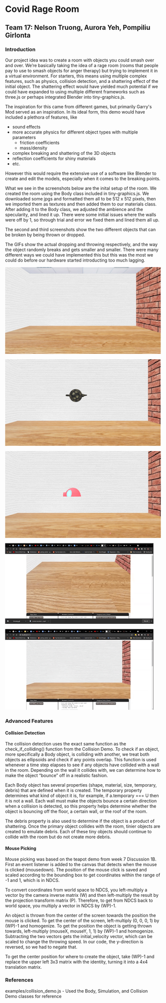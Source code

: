 # Covid Rage Room

## Team 17: Nelson Truong, Aurora Yeh, Pompiliu Girlonta

### Introduction

Our project idea was to create a room with objects you could smash over and over. We’re basically taking the idea of a rage room (rooms that people pay to use to smash objects for anger therapy) but trying to implement it in a virtual environment. For starters, this means using multiple complex features, such as physics, collision detection, and a shattering effect of the initial object. The shattering effect would have yielded much potential if we could have expanded to using multiple different frameworks such as three.js or perhaps integrated Blender into tiny-graphics.js.

The inspiration for this came from different games, but primarily Garry's Mod served as an inspiration. In its ideal form, this demo would have included a plethora of features, like 
- sound effects
- more accurate physics for different object types with multiple parameters
    - friction coefficients
    - mass/density
- complex breaking and shattering of the 3D objects
- reflection coefficients for shiny materials
- etc.

However this would require the extensive use of a software like Blender to create and edit the models, especially when it comes to the breaking points.

What we see in the screenshots below are the inital setup of the room. We created the room using the Body class included in tiny-graphics.js. We downloaded some jpgs and formatted them all to be 512 x 512 pixels, then we imported them as textures and then added them to our materials class. After adding it to the Body class, we adjusted the ambience and the specularity, and lined it up. There were some initial issues where the walls were off by 1, so through trial and error we fixed them and lined them all up.

The second and third screenshots show the two different objects that can be broken by being thrown or dropped.

The GIFs show the actual dropping and throwing respectively, and the way the object randomly breaks and gets smaller and smaller. There were many different ways we could have implemented this but this was the most we could do before our hardware started introducting too much lagging.


![](doc/room.png)

![](doc/teapot.png)

![](doc/igloo.png)

![](doc/dropping.gif)

![](doc/throwing.gif)

### Advanced Features

#### Collision Detection

The collision detection uses the exact same function as the check_if_colliding() function from the Collision Demo. To check if an object, more specifically a Body object, is colliding with another, we treat both objects as ellipsoids and check if any points overlap. This function is used whenever a time step elapses to see if any objects have collided with a wall in the room. Depending on the wall it collides with, we can determine how to make the object “bounce” off in a realistic fashion.

Each Body object has several properties (shape, material, size, temporary, debris) that are defined when it is created. The temporary property determines what kind of object it is, for example, if a.temporary === U then it is not a wall. Each wall must make the objects bounce a certain direction when a collision is detected, so this property helps determine whether the object is bouncing off the floor, a certain wall, or the roof of the room.

The debris property is also used to determine if the object is a product of shattering. Once the primary object collides with the room, tinier objects are created to emulate debris. Each of these tiny objects should continue to collide with the room but do not create more debris.

#### Mouse Picking

Mouse picking was based on the teapot demo from week 7 Discussion 1B. First an event listener is added to the canvas that detects when the mouse is clicked (mousedown). The position of the mouse click is saved and scaled according to the bounding box to get coordinates within the range of -1 and 1, which is in NDCS. 

To convert coordinates from world space to NDCS, you left-multiply a vector by the camera inverse matrix (W) and then left-multiply the result by the projection transform matrix (P). Therefore, to get from NDCS back to world space, you multiply a vector in NDCS by (WP)-1.

An object is thrown from the center of the screen towards the position the mouse is clicked. To get the center of the screen, left-multiply (0, 0, 0, 1) by (WP)-1 and homogenize. To get the position the object is getting thrown towards, left-multiply (mouseX, mouseY, 1, 1) by (WP)-1 and homogenize. Subtracting the two vectors gets the initial_velocity vector, which can be scaled to change the throwing speed. In our code, the y-direction is reversed, so we had to negate that. 

To get the center position for where to create the object, take (WP)-1 and replace the upper left 3x3 matrix with the identity, turning it into a 4x4 translation matrix. 

### References


examples/collision_demo.js -  Used the Body, Simulation, and Collision Demo classes for reference
